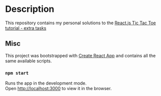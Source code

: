 # Description
This repository contains my personal solutions to the [React.js Tic Tac Toe tutorial - extra tasks](https://reactjs.org/tutorial/tutorial.html#wrapping-up)

## Misc
This project was bootstrapped with [Create React App](https://github.com/facebook/create-react-app) and contains all the same available scripts.

### `npm start`

Runs the app in the development mode.<br>
Open [http://localhost:3000](http://localhost:3000) to view it in the browser.
